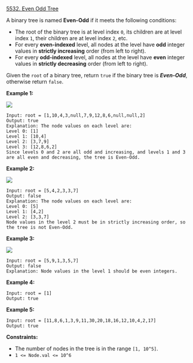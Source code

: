 [5532. Even Odd Tree](https://leetcode-cn.com/contest/weekly-contest-209/problems/even-odd-tree/)

A binary tree is named **Even-Odd** if it meets the following conditions:

 + The root of the binary tree is at level index `0`, its children are at level index `1`, their children are at level index `2`, etc.
 + For every **even-indexed** level, all nodes at the level have **odd** integer values in **strictly increasing** order (from left to right).
 + For every **odd-indexed** level, all nodes at the level have **even** integer values in **strictly decreasing** order (from left to right).

Given the `root` of a binary tree, return `true` if the binary tree is ***Even-Odd***, otherwise return `false`.

**Example 1:**

![](https://assets.leetcode.com/uploads/2020/09/15/sample_1_1966.png)

```
Input: root = [1,10,4,3,null,7,9,12,8,6,null,null,2]
Output: true
Explanation: The node values on each level are:
Level 0: [1]
Level 1: [10,4]
Level 2: [3,7,9]
Level 3: [12,8,6,2]
Since levels 0 and 2 are all odd and increasing, and levels 1 and 3 are all even and decreasing, the tree is Even-Odd.
```

**Example 2:**

![](https://assets.leetcode.com/uploads/2020/09/15/sample_2_1966.png)

```
Input: root = [5,4,2,3,3,7]
Output: false
Explanation: The node values on each level are:
Level 0: [5]
Level 1: [4,2]
Level 2: [3,3,7]
Node values in the level 2 must be in strictly increasing order, so the tree is not Even-Odd.
```

**Example 3:**

![](https://assets.leetcode.com/uploads/2020/09/22/sample_1_333_1966.png)

```
Input: root = [5,9,1,3,5,7]
Output: false
Explanation: Node values in the level 1 should be even integers.
```


**Example 4:**

```
Input: root = [1]
Output: true
```


**Example 5:**

```
Input: root = [11,8,6,1,3,9,11,30,20,18,16,12,10,4,2,17]
Output: true
```

**Constraints:**

 + The number of nodes in the tree is in the range `[1, 10^5]`.
 + `1 <= Node.val <= 10^6`

